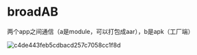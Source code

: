 # broadAB
两个app之间通信（a是module，可以打包成aar），b是apk（工厂端）

![c4de443feb5cdbacd257c7058cc1f8d](https://github.com/wenfujing/broadAB/assets/47704859/fbc40789-537a-4d3e-949f-0a063373b450)

